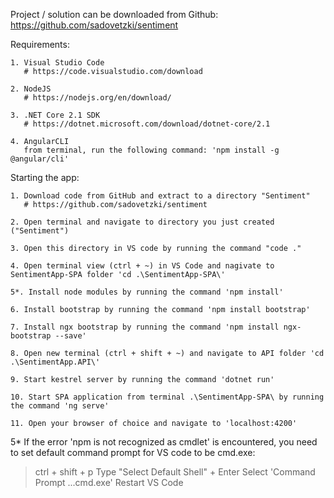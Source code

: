 Project / solution can be downloaded from Github: https://github.com/sadovetzki/sentiment

Requirements:

	1. Visual Studio Code
	   # https://code.visualstudio.com/download

	2. NodeJS
	   # https://nodejs.org/en/download/

	3. .NET Core 2.1 SDK 
	   # https://dotnet.microsoft.com/download/dotnet-core/2.1

	4. AngularCLI
	   from terminal, run the following command: 'npm install -g @angular/cli'

Starting the app:
	
	1. Download code from GitHub and extract to a directory "Sentiment"
	   # https://github.com/sadovetzki/sentiment

	2. Open terminal and navigate to directory you just created ("Sentiment")

	3. Open this directory in VS code by running the command "code ."

	4. Open terminal view (ctrl + ~) in VS Code and nagivate to SentimentApp-SPA folder 'cd .\SentimentApp-SPA\'

	5*. Install node modules by running the command 'npm install'

	6. Install bootstrap by running the command 'npm install bootstrap' 

	7. Install ngx bootstrap by running the command 'npm install ngx-bootstrap --save'

	8. Open new terminal (ctrl + shift + ~) and navigate to API folder 'cd .\SentimentApp.API\'

	9. Start kestrel server by running the command 'dotnet run'

	10. Start SPA application from terminal .\SentimentApp-SPA\ by running the command 'ng serve'

	11. Open your browser of choice and navigate to 'localhost:4200' 


5* If the error 'npm is not recognized as cmdlet' is encountered, you need to set default command prompt for VS code to be cmd.exe:
 > ctrl + shift + p
 > Type "Select Default Shell" + Enter
 > Select 'Command Prompt ...cmd.exe'
 > Restart VS Code

